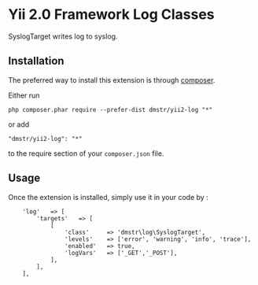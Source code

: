 Yii 2.0 Framework Log Classes
=============================
SyslogTarget writes log to syslog.

Installation
------------

The preferred way to install this extension is through [composer](http://getcomposer.org/download/).

Either run

```
php composer.phar require --prefer-dist dmstr/yii2-log "*"
```

or add

```
"dmstr/yii2-log": "*"
```

to the require section of your `composer.json` file.


Usage
-----

Once the extension is installed, simply use it in your code by  :

        'log'	=> [
            'targets'	=> [
                [
                    'class'		=> 'dmstr\log\SyslogTarget',
                    'levels'	=> ['error', 'warning', 'info', 'trace'],
                    'enabled'	=> true,
                    'logVars'	=> ['_GET','_POST'],
                ],
            ],
        ],